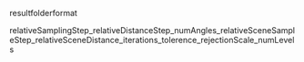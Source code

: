 resultfolderformat<br>

relativeSamplingStep_relativeDistanceStep_numAngles_relativeSceneSampleStep_relativeSceneDistance_iterations_tolerence_rejectionScale_numLevels